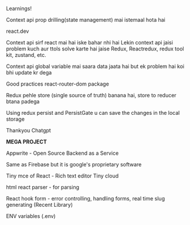 Learnings!

Context api prop drilling(state management) mai istemaal hota hai

react.dev 

Context api sirf react mai hai iske bahar nhi hai
Lekin context api jaisi problem kuch aur ttols solve karte hai jaise Redux, Reactredux, redux tool kit, zustand, etc.

Context api global variable mai saara data jaata hai but ek problem hai koi bhi update kr dega


Good practices 
react-router-dom package

Redux 
pehle store (single source of truth) banana hai, store to reducer btana padega

Using redux persist and PersistGate u can save the changes in the local storage

Thankyou Chatgpt


**MEGA PROJECT**

Appwrite - Open Source Backend as a Service

Same as Firebase but it is google's proprietary software

Tiny mce of React - Rich text editor
Tiny cloud

html react parser - for parsing

React hook form - error controlling, handling forms, real time slug generating (Recent Library)

ENV variables (.env)
